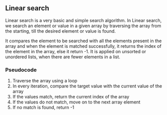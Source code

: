 ## Linear search

Linear search is a very basic and simple search algorithm. In Linear search, we search an element or value in a given array by traversing the array from the starting, till the desired element or value is found.

It compares the element to be searched with all the elements present in the array and when the element is matched successfully, it returns the index of the element in the array, else it return -1. It is applied on unsorted or unordered lists, when there are fewer elements in a list.

### Pseudocode
1. Traverse the array using a loop
2. In every iteration, compare the target value with the current value of the array
3. If the values match, return the current index of the array
4. If the values do not match, move on to the next array element
5. If no match is found, return -1
